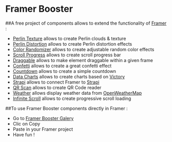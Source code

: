 # Framer Booster

##A free project of components allows to extend the functionality of [Framer](https://www.framer.com) :
* [Perlin Texture](https://github.com/yannbellot/framer-booster/blob/main/components/perlin-texture.ts) allows to create Perlin clouds & texture
* [Perlin Distortion](https://github.com/yannbellot/framer-booster/blob/main/components/perlin-distortion.ts) allows to create Perlin distortion effects
* [Color Randomizer](https://github.com/yannbellot/framer-booster/blob/main/components/color-randomizer.ts) allows to create adjustable random color effects
* [Scroll Progress](https://github.com/yannbellot/framer-booster/blob/main/components/scroll-progress.ts) allows to create scroll progress bar
* [Draggable](https://github.com/yannbellot/framer-booster/blob/main/components/draggable.ts) allows to make element draggable within a given frame
* [Confetti](https://github.com/yannbellot/framer-booster/blob/main/components/confetti.ts) allows to create a great confetti effect
* [Countdown](https://github.com/yannbellot/framer-booster/blob/main/components/countdown.ts) allows to create a simple countdown
* [Data Charts](https://github.com/yannbellot/framer-booster/blob/main/components/data-charts.ts) allows to create charts based on [Victory](https://formidable.com/open-source/victory)
* [Strapi](https://github.com/yannbellot/framer-booster/blob/main/components/strapi.ts) allows to connect Framer to [Strapi](https://strapi.io/)
* [QR Scan](https://github.com/yannbellot/framer-booster/blob/main/components/qr-scan.ts) allows to create QR Code reader
* [Weather](https://github.com/yannbellot/framer-booster/blob/main/components/weather.ts) allows display weather data from [OpenWeatherMap](https://openweathermap.org/current)
* [Infinite Scroll](https://github.com/yannbellot/framer-booster/blob/main/components/infinite-scroll.ts) allows to create progressive scroll loading

##To use Framer Booster components directly in Framer :
* Go to [Framer Booster Galery](https://freecomponents.framer.website)
* Clic on Copy
* Paste in your Framer project
* Have fun !

